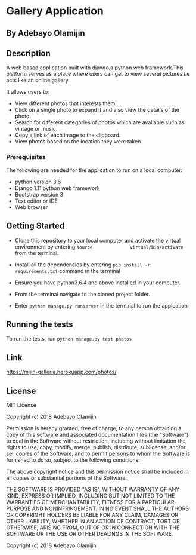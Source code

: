 # Gallery Application

## By Adebayo Olamijin

## Description
A web based application built with django,a python web framework.This platform serves as a place where users
can get to view several pictures i.e acts like an online gallery.

It allows users to:
* View different photos that interests them.
* Click on a single photo to expand it and also view the details of the photo.
* Search for different categories of photos which are available such as vintage or music.
* Copy a link of each image to the clipboard.
* View photos based on the location they were taken.


### Prerequisites

The following are needed for the application to run on a local computer:
* python version 3.6
* Django 1.11 python web framework
* Bootstrap version 3
* Text editor or IDE
* Web browser

## Getting Started
* Clone this repository to your local computer and activate the virtual environment by entering  ```source              virtual/bin/activate``` from the terminal.

* Install all the dependencies by entering  ```pip install -r requirements.txt``` command in the terminal

* Ensure you have python3.6.4 and above installed in your computer.

* From the terminal navigate to the cloned project folder.

* Enter ``python manage.py runserver`` in the terminal to run the applcation

## Running the tests

To run the tests, run ``python manage.py test photos``


## Link
https://mijin-galleria.herokuapp.com/photos/

## License
MIT License

Copyright (c) 2018 Adebayo Olamijin

Permission is hereby granted, free of charge, to any person obtaining a copy of this software and associated documentation files (the "Software"), to deal in the Software without restriction, including without limitation the rights to use, copy, modify, merge, publish, distribute, sublicense, and/or sell copies of the Software, and to permit persons to whom the Software is furnished to do so, subject to the following conditions:

The above copyright notice and this permission notice shall be included in all copies or substantial portions of the Software.

THE SOFTWARE IS PROVIDED "AS IS", WITHOUT WARRANTY OF ANY KIND, EXPRESS OR IMPLIED, INCLUDING BUT NOT LIMITED TO THE WARRANTIES OF MERCHANTABILITY, FITNESS FOR A PARTICULAR PURPOSE AND NONINFRINGEMENT. IN NO EVENT SHALL THE AUTHORS OR COPYRIGHT HOLDERS BE LIABLE FOR ANY CLAIM, DAMAGES OR OTHER LIABILITY, WHETHER IN AN ACTION OF CONTRACT, TORT OR OTHERWISE, ARISING FROM, OUT OF OR IN CONNECTION WITH THE SOFTWARE OR THE USE OR OTHER DEALINGS IN THE SOFTWARE.

Copyright (c) 2018 Adebayo Olamijin
